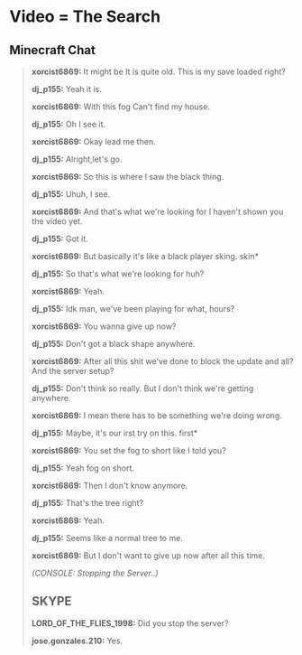 # Video = The Search
## Minecraft Chat
>**xorcist6869:**
>It might be
>It is quite old.
>This is my save loaded right?
>
>**dj_p155:**
>Yeah it is.
>
>**xorcist6869:**
>With this fog
>Can't find my house.
>
>**dj_p155:**
>Oh I see it.
>
>**xorcist6869:**
>Okay lead me then.
>
>**dj_p155:**
>Alright,let's go.
>
>**xorcist6869:**
>So this is where I saw the black thing.
>
>**dj_p155:**
>Uhuh, I see.
>
>**xorcist6869:**
>And that's what we're looking for
>I haven't shown you the video yet.
>
>**dj_p155:**
>Got it.
>
>**xorcist6869:**
>But basically it's like
>a black player sking.
>skin*
>
>**dj_p155:**
>So that's what we're looking for huh?
>
>**xorcist6869:**
>Yeah.
>
>**dj_p155:**
>Idk man, we've been playing for what, hours?
>
>**xorcist6869:**
>You wanna give up now?
>
>**dj_p155:**
>Don't got a black shape anywhere.
>
>**xorcist6869:**
>After all this shit we've done to
>block the update and all?
>And the server setup?
>
>**dj_p155:**
>Don't think so really.
>But I don't think we're getting anywhere.
>
>**xorcist6869:**
>I mean there has to be something we're doing wrong.
>
>**dj_p155:**
>Maybe, it's our irst try on this.
>first*
>
>**xorcist6869:**
>You set the fog to short like I told you?
>
>**dj_p155:**
>Yeah fog on short.
>
>**xorcist6869:**
>Then I don't know anymore.
>
>**dj_p155:**
>That's the tree right?
>
>**xorcist6869:**
>Yeah.
>
>**dj_p155:**
>Seems like a normal tree to me.
>
>**xorcist6869:**
>But I don't want to give up now after all this time.
>
>*(CONSOLE: Stopping the Server..)*
>
>
>## SKYPE
>
>**LORD_OF_THE_FLIES_1998:**
>Did you stop the server?
>
>**jose.gonzales.210:**
>Yes.
